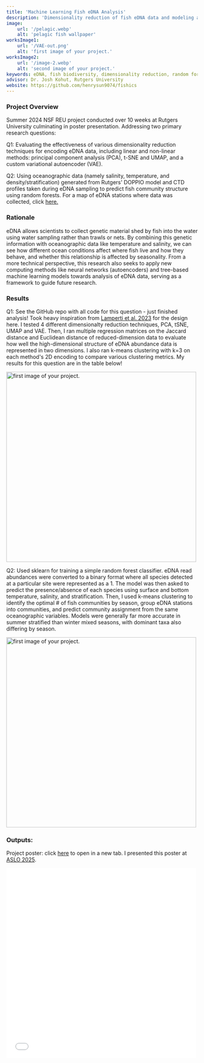 ```yaml
---
title: 'Machine Learning Fish eDNA Analysis'
description: 'Dimensionality reduction of fish eDNA data and modeling against oceanographic data using random forests'
image:
    url: '/pelagic.webp'
    alt: 'pelagic fish wallpaper'
worksImage1:
    url: '/VAE-out.png'
    alt: 'first image of your project.'
worksImage2:
    url: '/image-2.webp'
    alt: 'second image of your project.'
keywords: eDNA, fish biodiversity, dimensionality reduction, random forest, CTD profile, community structure, DOPPIO
advisor: Dr. Josh Kohut, Rutgers University
website: https://github.com/henrysun9074/fishics
---
```


<div></div>
<div></div>

### Project Overview

<p class="project-description">Summer 2024 NSF REU project conducted over 10 weeks at Rutgers University culminating in poster presentation. Addressing two primary research questions:</p>

<p class="project-description">Q1: Evaluating the effectiveness of various dimensionality reduction techniques for encoding eDNA data, including linear and non-linear methods: principal component analysis (PCA), t-SNE and UMAP, and a custom variational autoencoder (VAE).</p>

<p class="project-description">Q2: Using oceanographic data (namely salinity, temperature, and density/stratification) generated from Rutgers' DOPPIO model and CTD profiles taken during eDNA sampling to predict fish community structure using random forests. For a map of eDNA stations where data was collected, click <a href ="https://www.google.com/maps/d/u/0/edit?mid=1O0FkFMXOdc6LRBarOZB-fRrcTFiQ0r8&usp=sharing">here.</a></p>

<div></div>

### Rationale

eDNA allows scientists to collect genetic material shed by fish into the water using water sampling rather than trawls or nets. By combining this genetic information with oceanographic data like temperature and salinity, we can see how different ocean conditions affect where fish live and how they behave, and whether this relationship is affected by seasonality. From a more technical perspective, this research also seeks to apply new computing methods like neural networks (autoencoders) and tree-based machine learning models towards analysis of eDNA data, serving as a framework to guide future research.

<div></div>

### Results

<p class="project-description">Q1: See the GitHub repo with all code for this question - just finished analysis! Took heavy inspiration from <a href="https://onlinelibrary.wiley.com/doi/10.1111/1755-0998.13861">Lamperti et al. 2023</a> for the design here. I tested 4 different dimensionalty reduction techniques, PCA, tSNE, UMAP and VAE. Then, I ran multiple regression matrices on the Jaccard distance and Euclidean distance of reduced-dimension data to evaluate how well the high-dimensional structure of eDNA abundance data is represented in two dimensions. I also ran k-means clustering with k=3 on each method's 2D encoding to compare various clustering metrics. My results for this question are in the table below!</p>

<div class="center">
    <img class="pro-img" width="500px" src="/figure1.png" alt="first image of your project." />
</div>

<p class="project-description">Q2: Used sklearn for training a simple random forest classifier. eDNA read abundances were converted to a binary format where all species detected at a particular site were represented as a 1. The model was then asked to predict the presence/absence of each species using surface and bottom temperature, salinity, and stratification. Then, I used k-means clustering to identify the optimal # of fish communities by season, group eDNA stations into communities, and predict community assignment from the same oceanographic variables. Models were generally far more accurate in summer stratified than winter mixed seasons, with dominant taxa also differing by season. </p>

<div class="center">
    <img class="pro-img" width="500px" src="/Fig4.jpg" alt="first image of your project." />
</div>

<div></div>

### Outputs: 
<p>
   Project poster: click
    <a href="/websitereuposter.pdf" target="_blank">here</a>
    to open in a new tab. I presented this poster at <a href="https://www.aslo.org/charlotte-2025/">ASLO 2025</a>.
</p>

<embed class="pdf-embed" src="/websitereuposter.pdf" type="application/pdf" width=500px height=500px/>